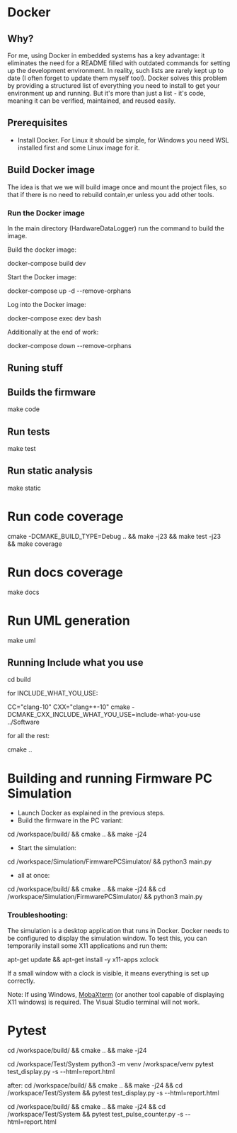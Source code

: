 # Docker

## Why?
For me, using Docker in embedded systems has a key advantage: it eliminates the need for a README filled with outdated commands for setting up the development environment. In reality, such lists are rarely kept up to date (I often forget to update them myself too!). Docker solves this problem by providing a structured list of everything you need to install to get your environment up and running. But it's more than just a list - it's code, meaning it can be verified, maintained, and reused easily.

## Prerequisites

* Install Docker. For Linux it should be simple, for Windows you need WSL installed first and some Linux image for it.

## Build Docker image

The idea is that we we will build image once and mount the project files, so that if there is no need to rebuild contain,er unless you add other tools.

### Run the Docker image

In the main directory (HardwareDataLogger) run the command to build the image.

Build the docker image:

docker-compose build dev

Start the Docker image:

docker-compose up -d --remove-orphans

Log into the Docker image:

docker-compose exec dev bash

Additionally at the end of work:

docker-compose down --remove-orphans

## Runing stuff

## Builds the firmware

make code

## Run tests

make test

## Run static analysis

make static

# Run code coverage

cmake -DCMAKE_BUILD_TYPE=Debug .. && make -j23 && make test -j23 && make coverage

# Run docs coverage

make docs

# Run UML generation

make uml

## Running Include what you use 

cd build

for INCLUDE_WHAT_YOU_USE:

CC="clang-10" CXX="clang++-10" cmake -DCMAKE_CXX_INCLUDE_WHAT_YOU_USE=include-what-you-use ../Software

for all the rest:

cmake ..


# Building and running Firmware PC Simulation

* Launch Docker as explained in the previous steps.
* Build the firmware in the PC variant:

cd /workspace/build/ && cmake .. && make -j24

* Start the simulation:

cd /workspace/Simulation/FirmwarePCSimulator/ && python3 main.py

* all at once:

cd /workspace/build/ && cmake .. && make -j24 && cd /workspace/Simulation/FirmwarePCSimulator/ && python3 main.py


### Troubleshooting:
The simulation is a desktop application that runs in Docker. Docker needs to be configured to display the simulation window. To test this, you can temporarily install some X11 applications and run them:

apt-get update && apt-get install -y x11-apps
xclock

If a small window with a clock is visible, it means everything is set up correctly.

Note: If using Windows, [MobaXterm](https://mobaxterm.mobatek.net/download-home-edition.html) (or another tool capable of displaying X11 windows) is required. The Visual Studio terminal will not work.

# Pytest

cd /workspace/build/ && cmake .. && make -j24

cd /workspace/Test/System
python3 -m venv /workspace/venv
pytest test_display.py -s  --html=report.html


after:
cd /workspace/build/ && cmake .. && make -j24 && cd /workspace/Test/System && pytest test_display.py -s  --html=report.html



cd /workspace/build/ && cmake .. && make -j24 && cd /workspace/Test/System && pytest test_pulse_counter.py -s  --html=report.html





